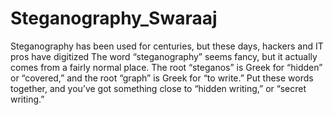 # Steganography_Swaraaj
Steganography has been used for centuries, but these days, hackers and IT pros have digitized The word “steganography” seems fancy, but it actually comes from a fairly normal place. The root “steganos” is Greek for “hidden” or “covered,” and the root “graph” is Greek for “to write.” Put these words together, and you’ve got something close to “hidden writing,” or “secret writing.”

